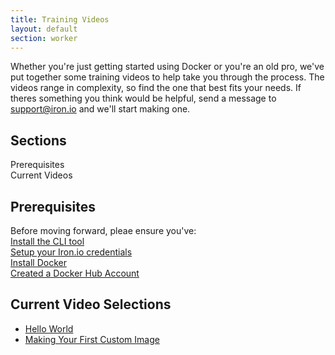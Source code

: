 ```yaml
---
title: Training Videos
layout: default
section: worker
---
```


Whether you're just getting started using Docker or you're an old pro, we've put together some training videos to help take you through the process. The videos range in complexity, so find the one that best fits your needs. If theres something you think would be helpful, send a message to <a href='mailto:support@iron.io'>support@iron.io</a> and we'll start making one. 


<section id="toc">
<h2 id='contents'>Sections</h2>
<ul>
	<li><a href="#Prerequisites">Prerequisites</a></li>
	<li><a href="#vids">Current Videos</a></li>

</ul></section>
 
<h2 id='Prerequisites'>Prerequisites</h2>


Before moving forward, pleae ensure you've:<br />
 [Install the CLI tool](/worker/cli/) <br />
 [Setup your Iron.io credentials](/worker/reference/configuration/)<br />
 [Install Docker](https://docs.docker.com/installation/#installation)<br />
 [Created a Docker Hub Account](https://hub.docker.com/)


<h2 id='vids'>Current Video Selections</h2>


<ul>
<li id='helloWorld'> <a href='https://iron-1.wistia.com/medias/1n9ra6grpz' target="_blank">Hello World</a></li>

<li id='custImg'><a href='https://iron-1.wistia.com/medias/em135thx45' target="_blank">Making Your First Custom Image</a></li>


